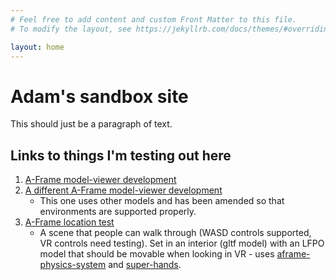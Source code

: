 ```yaml
---
# Feel free to add content and custom Front Matter to this file.
# To modify the layout, see https://jekyllrb.com/docs/themes/#overriding-theme-defaults

layout: home
---
```

# Adam's sandbox site
This should just be a paragraph of text.

## Links to things I'm testing out here
1. [A-Frame model-viewer development](https://amp-92.github.io/aframe-test)
2. [A different A-Frame model-viewer development](https://amp-92.github.io/aframe-test-v2)
    * This one uses other models and has been amended so that environments are supported properly.
3. [A-Frame location test](https://amp-92.github.io/aframe-location-test)
    * A scene that people can walk through (WASD controls supported, VR controls need testing). Set in an interior (gltf model) with an LFPO model that should be movable when looking in VR - uses [aframe-physics-system](https://github.com/n5ro/aframe-physics-system/tree/master) and [super-hands](https://github.com/c-frame/aframe-super-hands-component).

